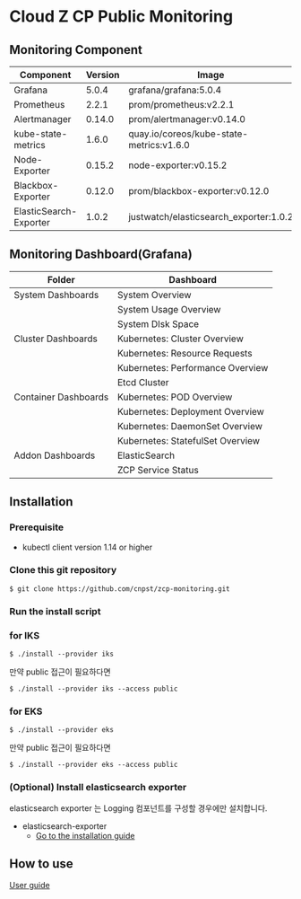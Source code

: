# Cloud Z CP Public Monitoring

## Monitoring Component

| Component        | Version           | Image  |
| ------------- |-------------|-----|
|Grafana| 5.0.4 |grafana/grafana:5.0.4
|Prometheus|  2.2.1 |prom/prometheus:v2.2.1
|Alertmanager|  0.14.0  |prom/alertmanager:v0.14.0
|kube-state-metrics| 1.6.0 |quay.io/coreos/kube-state-metrics:v1.6.0
|Node-Exporter| 0.15.2  |node-exporter:v0.15.2
|Blackbox-Exporter| 0.12.0  |prom/blackbox-exporter:v0.12.0
|ElasticSearch-Exporter| 1.0.2  |justwatch/elasticsearch_exporter:1.0.2

## Monitoring Dashboard(Grafana)

| Folder| Dashboard        | 
|------------- |-------------|
|System Dashboards|System Overview |Worker Node System Metric|
|                 |System Usage Overview|  
|                 |System DIsk Space|  
|Cluster Dashboards|Kubernetes: Cluster Overview |
|                  |Kubernetes: Resource Requests|
|                  |Kubernetes: Performance Overview|
|                  |Etcd Cluster|
|Container Dashboards|Kubernetes: POD Overview|
|                    |Kubernetes: Deployment Overview|
|                    |Kubernetes: DaemonSet Overview|
|                    |Kubernetes: StatefulSet Overview|
|Addon Dashboards|ElasticSearch|
|                |ZCP Service Status|

## Installation

### Prerequisite

* kubectl client version 1.14 or higher

### Clone this git repository

```
$ git clone https://github.com/cnpst/zcp-monitoring.git
```

### Run the install script

### for IKS

```
$ ./install --provider iks
```

만약 public 접근이 필요하다면

```
$ ./install --provider iks --access public
```

### for EKS

```
$ ./install --provider eks
```

만약 public 접근이 필요하다면

```
$ ./install --provider eks --access public
```

### (Optional) Install elasticsearch exporter

elasticsearch exporter 는 Logging 컴포넌트를 구성할 경우에만 설치합니다.

* elasticsearch-exporter
  * [Go to the installation guide](helm/elasticsearch-exporter/README.md)

## How to use

[User guide](https://support.cloudz.co.kr/support/solutions/articles/42000042547-%EB%AA%A8%EB%8B%88%ED%84%B0%EB%A7%81-%EC%A1%B0%ED%9A%8C-cluster-admin-)